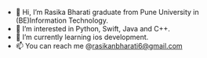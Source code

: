 - 👋 Hi, I’m Rasika Bharati graduate from Pune University in (BE)Information Technology.
- 👀 I’m interested in Python, Swift, Java and C++.
- 🌱 I’m currently learning ios development.
- 📫 You can reach me @rasikanbharati6@gmail.com 

<!---
rasikanbharati/rasikanbharati is a ✨ special ✨ repository because its `README.md` (this file) appears on your GitHub profile.
You can click the Preview link to take a look at your changes.
--->
